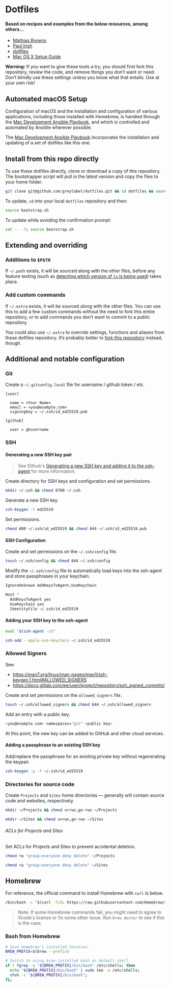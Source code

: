 # Dotfiles

#### Based on recipes and examples from the below resources, among others...
* [Mathias Bynens](https://github.com/mathiasbynens/dotfiles)
* [Paul Irish](https://github.com/paulirish/dotfiles)
* [dotfiles](https://dotfiles.github.io)
* [Mac OS X Setup Guide](http://sourabhbajaj.com/mac-setup/)

**Warning:** If you want to give these tools a try, you should first fork this repository, review the code, and remove things you don’t want or need. Don’t blindly use these settings unless you know what that entails. Use at your own risk!

## Automated macOS Setup

Configuration of macOS and the installation and configuration of various applications, including those installed with Homebrew, is handled through the [Mac Development Ansible Playbook](https://github.com/greylabel/mac-dev-playbook), and which is controlled and automated by Ansible wherever possible.

The [Mac Development Ansible Playbook](https://github.com/greylabel/mac-dev-playbook) incorporates the installation and updating of a set of dotfiles like this one.

## Install from this repo directly

To use these dotfiles directly, clone or download a copy of this repository. The bootstrapper script will pull in the latest version and copy the files to your home folder.

```bash
git clone git@github.com:greylabel/dotfiles.git && cd dotfiles && source bootstrap.sh
```

To update, `cd` into your local `dotfiles` repository and then:

```bash
source bootstrap.sh
```

To update while avoiding the confirmation prompt:

```bash
set -- -f; source bootstrap.sh
```

## Extending and overriding
### Additions to `$PATH`

If `~/.path` exists, it will be sourced along with the other files, before any feature testing (such as [detecting which version of `ls` is being used](https://github.com/greylabel/dotfiles/blob/master/.aliases#L20)) takes place.

### Add custom commands

If `~/.extra` exists, it will be sourced along with the other files. You can use this to add a few custom commands without the need to fork this entire repository, or to add commands you don’t want to commit to a public repository.

You could also use `~/.extra` to override settings, functions and aliases from these dotfiles repository. It’s probably better to [fork this repository](https://github.com/greylabel/dotfiles/fork) instead, though.

## Additional and notable configuration

### Git
Create a `~/.gitconfig.local` file for username / github token / etc.

```
[user]

  name = <Your Name>
  email = <you@example.com>
  signingkey = ~/.ssh/id_ed25519.pub

[github]

  user = ghusername

```

### SSH
#### Generating a new SSH key pair

> See Github's [Generating a new SSH key and adding it to the ssh-agent](https://help.github.com/articles/generating-a-new-ssh-key-and-adding-it-to-the-ssh-agent/) for more information.

Create directory for SSH keys and configuration and set permissions.
```bash
mkdir ~/.ssh && chmod 0700 ~/.ssh
```

Generate a new SSH key.
```bash
ssh-keygen -t ed25519
```

Set permissions.
```bash
chmod 600 ~/.ssh/id_ed25519 && chmod 644 ~/.ssh/id_ed25519.pub
```

#### SSH Configuration

Create and set permissions on the `~/.ssh/config` file.

```bash
touch ~/.ssh/config && chmod 644 ~/.ssh/config
```

Modify the `~/.ssh/config` file to automatically load keys into the ssh-agent and store passphrases in your keychain.

```bash
IgnoreUnknown AddKeysToAgent,UseKeychain

Host *
  AddKeysToAgent yes
  UseKeychain yes
  IdentityFile ~/.ssh/id_ed25519
```

#### Adding your SSH key to the ssh-agent
```bash
eval "$(ssh-agent -s)"
```

```bash
ssh-add --apple-use-keychain ~/.ssh/id_ed25519
```

### Allowed Signers
See:
- https://man7.org/linux/man-pages/man1/ssh-keygen.1.html#ALLOWED_SIGNERS
- https://docs.gitlab.com/ee/user/project/repository/ssh_signed_commits/

Create and set permissions on the `allowed_signers` file.
```bash
touch ~/.ssh/allowed_signers && chmod 644 ~/.ssh/allowed_signers
```

Add an entry with a public key.
```bash
<you@example.com> namespaces="git" <public key>
```

At this point, the new key can be added to GitHub and other cloud services.

#### Adding a passphrase to an existing SSH key

Add/replace the passphrase for an existing private key without regenerating the keypair.

```bash
ssh-keygen -p -f ~/.ssh/id_ed25519
```

### Directories for source code
Create `Projects` and `Sites` home directories — generally will contain source code and websites, respectively.
```bash
mkdir ~/Projects && chmod u+rwx,go-rwx ~/Projects
```
```bash
mkdir ~/Sites && chmod u+rwx,go-rwx ~/Sites
```

###### ACLs for Projects and Sites
Set ACLs for Projects and Sites to prevent accidental deletion.
```bash
chmod +a "group:everyone deny delete" ~/Projects
```
```bash
chmod +a "group:everyone deny delete" ~/Sites
```

## Homebrew
For reference, the official command to install Homebrew with `curl` is below.
```bash
/bin/bash -c "$(curl -fsSL https://raw.githubusercontent.com/Homebrew/install/HEAD/install.sh)"
```

> Note: If some Homebrew commands fail, you might need to agree to Xcode's license or fix some other issue. Run `brew doctor` to see if this is the case.

### Bash from Homebrew
```bash
# Save Homebrew’s installed location.
BREW_PREFIX=$(brew --prefix)
```

```bash
# Switch to using brew-installed bash as default shell
if ! fgrep -q "${BREW_PREFIX}/bin/bash" /etc/shells; then
  echo "${BREW_PREFIX}/bin/bash" | sudo tee -a /etc/shells;
  chsh -s "${BREW_PREFIX}/bin/bash";
fi;
```
